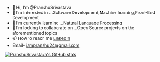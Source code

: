 - 👋 Hi, I’m @PranshuSrivastava
- 👀 I’m interested in ...Software Development,Machine learning,Front-End Development
- 🌱 I’m currently learning ...Natural Language Processing
- 💞️ I’m looking to collaborate on ...Open Source projects on the aforementioned topics
- 📫 How to reach me [LinkedIn](https://www.linkedin.com/in/pranshu-srivastava-734a471b0/)
- Email- iampranshu24@gmail.com
<!---
PranshuSrivastava/PranshuSrivastava is a ✨ special ✨ repository because its `README.md` (this file) appears on your GitHub profile.
You can click the Preview link to take a look at your changes.
--->
[![PranshuSrivastava's GitHub stats](https://github-readme-stats.vercel.app/api?username=PranshuSrivastava)](https://github.com/PranshuSrivastava/github-readme-stats)
